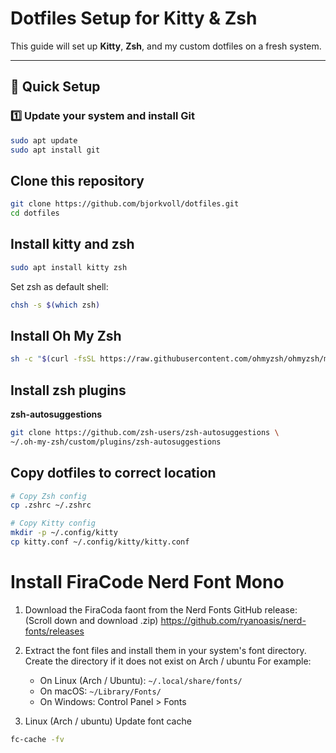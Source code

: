 # Dotfiles Setup for Kitty & Zsh

This guide will set up **Kitty**, **Zsh**, and my custom dotfiles on a fresh system.  

---

## 🚀 Quick Setup

### 1️⃣ Update your system and install Git
```bash
sudo apt update
sudo apt install git
```


## Clone this repository
```bash
git clone https://github.com/bjorkvoll/dotfiles.git
cd dotfiles
```

## Install kitty and zsh
```bash
sudo apt install kitty zsh
```

Set zsh as default shell:
```bash
chsh -s $(which zsh)
```

## Install Oh My Zsh
```bash
sh -c "$(curl -fsSL https://raw.githubusercontent.com/ohmyzsh/ohmyzsh/master/tools/install.sh)"
```

## Install zsh plugins

**zsh-autosuggestions**
```bash
git clone https://github.com/zsh-users/zsh-autosuggestions \
~/.oh-my-zsh/custom/plugins/zsh-autosuggestions
```

## Copy dotfiles to correct location
```bash
# Copy Zsh config
cp .zshrc ~/.zshrc

# Copy Kitty config
mkdir -p ~/.config/kitty
cp kitty.conf ~/.config/kitty/kitty.conf
```



# Install FiraCode Nerd Font Mono
1. Download the FiraCoda faont from the Nerd Fonts GitHub release: (Scroll down and download .zip) 
   https://github.com/ryanoasis/nerd-fonts/releases

2. Extract the font files and install them in your system's font directory.
   Create the directory if it does not exist on Arch / ubuntu
   For example:
   - On Linux (Arch / Ubuntu): `~/.local/share/fonts/`
   - On macOS: `~/Library/Fonts/`
   - On Windows: Control Panel > Fonts

3. Linux (Arch / ubuntu) Update font cache
```bash
fc-cache -fv
```
